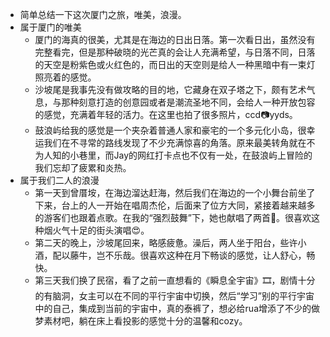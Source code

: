 - 简单总结一下这次厦门之旅，唯美，浪漫。
- 属于厦门的唯美
	- 厦门的海真的很美，尤其是在海边的日出日落。第一次看日出，虽然没有完整看完，但是那种破晓的光芒真的会让人充满希望，与日落不同，日落的天空是粉紫色或火红色的，而日出的天空则是给人一种黑暗中有一束灯照亮着的感觉。
	- 沙坡尾是我事先没有做攻略的目的地，它藏身在双子塔之下，颇有艺术气息，与那种刻意打造的创意园或者是潮流圣地不同，会给人一种开放包容的感觉，充满着年轻的活力。在这里也拍了很多照片，ccd📷yyds。
	- 鼓浪屿给我的感觉是一个夹杂着普通人家和豪宅的一个多元化小岛，很幸运我们在不寻常的路线发现了不少充满惊喜的角落。原来最美转角就在不为人知的小巷里，而Jay的网红打卡点也不仅有一处，在鼓浪屿上冒险的我们忘却了疲累和炎热。
- 属于我们二人的浪漫
	- 第一天到曾厝垵，在海边溜达赶海，然后我们在海边的一个小舞台前坐了下来，台上的人一开始在唱周杰伦，后面来了位方大同，紧接着越来越多的游客们也跟着点歌。在我的“强烈鼓舞”下，她也献唱了两首🎉。很喜欢这种烟火气十足的街头演唱😍。
	- 第二天的晚上，沙坡尾回来，略感疲惫。澡后，两人坐于阳台，些许小酒，配以藤牛，岂不乐哉。很喜欢这种在月下畅谈的感觉，让人舒心，畅快。
	- 第三天我们换了民宿，看了之前一直想看的《瞬息全宇宙》🎞，剧情十分的有脑洞，女主可以在不同的平行宇宙中切换，然后“学习”别的平行宇宙中的自己，集成到当前的宇宙中，真的泰裤了，想必给rua增添了不少的做梦素材吧，躺在床上看投影的感觉十分的温馨和cozy。